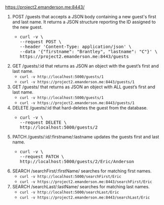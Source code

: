 https://project2.emanderson.me:8443/

1. POST /guests that accepts a JSON body containing a new guest's first and last name. It returns a JSON structure reporting the ID assigned to the new guest.<ul><li>
   <pre>curl -v \
   --request POST \
   --header 'Content-Type: application/json' \
   --data '{"firstname": "Brantley", "lastname": "C"}' \
   https://project2.emanderson.me:8443/guests</pre>
   </li></ul>
1. GET /guests/:id that returns as JSON an object with the guest’s first and last name.
   - `curl -v http://localhost:5000/guests/1`
   - `curl -v https://project2.emanderson.me:8443/guests/1`
1. GET /guests/ that returns as JSON an object with ALL guest’s first and last name.
   - `curl -v http://localhost:5000/guests/1`
   - `curl -v https://project2.emanderson.me:8443/guests/1`
1. DELETE /guests/:id that hard-deletes the guest from the database.<ul><li>
     <pre>curl -v \
   --request DELETE \
   http://localhost:5000/guests/2</pre></li></ul>
1. PATCH /guests/:id/:firstname/:lastname updates the guests first and last name.<ul><li>
    <pre>curl -v \
   --request PATCH \
   http://localhost:5000/guests/2/Eric/Anderson</pre></li></ul>
1. SEARCH /searchFirst/:firstName/ searches for matching first names. 
   - `curl -v http://localhost:5000/searchFirst/Eric`
   - `curl -v https://project2.emanderson.me:8443/searchFirst/Eric`
1. SEARCH /searchLast/:lastName/ searches for matching last names.
   - `curl -v http://localhost:5000/searchLast/Eric`
   - `curl -v https://project2.emanderson.me:8443/searchLast/Eric`